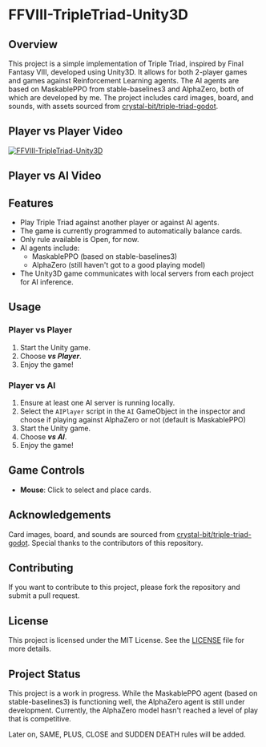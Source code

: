 # FFVIII-TripleTriad-Unity3D

## Overview

This project is a simple implementation of Triple Triad, inspired by Final Fantasy VIII, developed using Unity3D. It allows for both 2-player games and games against Reinforcement Learning agents. The AI agents are based on MaskablePPO from stable-baselines3 and AlphaZero, both of which are developed by me. The project includes card images, board, and sounds, with assets sourced from [crystal-bit/triple-triad-godot](https://github.com/crystal-bit/triple-triad-godot/).

## Player vs Player Video
[![FFVIII-TripleTriad-Unity3D](https://img.youtube.com/vi/o7f87ufDypM/0.jpg)](https://youtu.be/o7f87ufDypM)

## Player vs AI Video


## Features

- Play Triple Triad against another player or against AI agents.
- The game is currently programmed to automatically balance cards.
- Only rule available is Open, for now.
- AI agents include:
  - MaskablePPO (based on stable-baselines3)
  - AlphaZero (still haven't got to a good playing model)
- The Unity3D game communicates with local servers from each project for AI inference.

## Usage

### Player vs Player
1. Start the Unity game.
2. Choose ***vs Player***.
3. Enjoy the game!

### Player vs AI
1. Ensure at least one AI server is running locally.
2. Select the `AIPlayer` script in the `AI` GameObject in the inspector and choose if playing against AlphaZero or not (default is MaskablePPO)
3. Start the Unity game.
4. Choose ***vs AI***.
5. Enjoy the game!
   
## Game Controls

- **Mouse**: Click to select and place cards.

## Acknowledgements

Card images, board, and sounds are sourced from [crystal-bit/triple-triad-godot](https://github.com/crystal-bit/triple-triad-godot). Special thanks to the contributors of this repository.

## Contributing

If you want to contribute to this project, please fork the repository and submit a pull request.

## License

This project is licensed under the MIT License. See the [LICENSE](LICENSE) file for more details.

## Project Status

This project is a work in progress. While the MaskablePPO agent (based on stable-baselines3) is functioning well, the AlphaZero agent is still under development. Currently, the AlphaZero model hasn't reached a level of play that is competitive.

Later on, SAME, PLUS, CLOSE and SUDDEN DEATH rules will be added.
